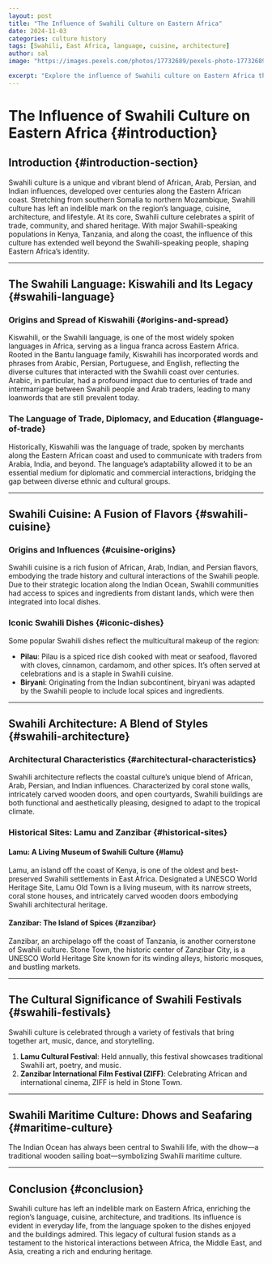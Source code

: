 ```yaml
---
layout: post
title: "The Influence of Swahili Culture on Eastern Africa"
date: 2024-11-03
categories: culture history
tags: [Swahili, East Africa, language, cuisine, architecture]
author: sal
image: "https://images.pexels.com/photos/17732689/pexels-photo-17732689/free-photo-of-an-aerial-view-of-a-beach-and-city.jpeg?auto=compress&cs=tinysrgb&w=1260&h=750&dpr=1"

excerpt: "Explore the influence of Swahili culture on Eastern Africa through its language, cuisine, architecture, and historical sites like Lamu and Zanzibar."
---
```


# The Influence of Swahili Culture on Eastern Africa {#introduction}

## Introduction {#introduction-section}

Swahili culture is a unique and vibrant blend of African, Arab, Persian, and Indian influences, developed over centuries along the Eastern African coast. Stretching from southern Somalia to northern Mozambique, Swahili culture has left an indelible mark on the region’s language, cuisine, architecture, and lifestyle. At its core, Swahili culture celebrates a spirit of trade, community, and shared heritage. With major Swahili-speaking populations in Kenya, Tanzania, and along the coast, the influence of this culture has extended well beyond the Swahili-speaking people, shaping Eastern Africa’s identity.

---

## The Swahili Language: Kiswahili and Its Legacy {#swahili-language}

### Origins and Spread of Kiswahili {#origins-and-spread}

Kiswahili, or the Swahili language, is one of the most widely spoken languages in Africa, serving as a lingua franca across Eastern Africa. Rooted in the Bantu language family, Kiswahili has incorporated words and phrases from Arabic, Persian, Portuguese, and English, reflecting the diverse cultures that interacted with the Swahili coast over centuries. Arabic, in particular, had a profound impact due to centuries of trade and intermarriage between Swahili people and Arab traders, leading to many loanwords that are still prevalent today.

### The Language of Trade, Diplomacy, and Education {#language-of-trade}

Historically, Kiswahili was the language of trade, spoken by merchants along the Eastern African coast and used to communicate with traders from Arabia, India, and beyond. The language’s adaptability allowed it to be an essential medium for diplomatic and commercial interactions, bridging the gap between diverse ethnic and cultural groups.

---

## Swahili Cuisine: A Fusion of Flavors {#swahili-cuisine}

### Origins and Influences {#cuisine-origins}

Swahili cuisine is a rich fusion of African, Arab, Indian, and Persian flavors, embodying the trade history and cultural interactions of the Swahili people. Due to their strategic location along the Indian Ocean, Swahili communities had access to spices and ingredients from distant lands, which were then integrated into local dishes.

### Iconic Swahili Dishes {#iconic-dishes}

Some popular Swahili dishes reflect the multicultural makeup of the region:

- **Pilau**: Pilau is a spiced rice dish cooked with meat or seafood, flavored with cloves, cinnamon, cardamom, and other spices. It’s often served at celebrations and is a staple in Swahili cuisine.
- **Biryani**: Originating from the Indian subcontinent, biryani was adapted by the Swahili people to include local spices and ingredients.

---

## Swahili Architecture: A Blend of Styles {#swahili-architecture}

### Architectural Characteristics {#architectural-characteristics}

Swahili architecture reflects the coastal culture’s unique blend of African, Arab, Persian, and Indian influences. Characterized by coral stone walls, intricately carved wooden doors, and open courtyards, Swahili buildings are both functional and aesthetically pleasing, designed to adapt to the tropical climate.

### Historical Sites: Lamu and Zanzibar {#historical-sites}

#### Lamu: A Living Museum of Swahili Culture {#lamu}

Lamu, an island off the coast of Kenya, is one of the oldest and best-preserved Swahili settlements in East Africa. Designated a UNESCO World Heritage Site, Lamu Old Town is a living museum, with its narrow streets, coral stone houses, and intricately carved wooden doors embodying Swahili architectural heritage.

#### Zanzibar: The Island of Spices {#zanzibar}

Zanzibar, an archipelago off the coast of Tanzania, is another cornerstone of Swahili culture. Stone Town, the historic center of Zanzibar City, is a UNESCO World Heritage Site known for its winding alleys, historic mosques, and bustling markets.

---

## The Cultural Significance of Swahili Festivals {#swahili-festivals}

Swahili culture is celebrated through a variety of festivals that bring together art, music, dance, and storytelling.

1. **Lamu Cultural Festival**: Held annually, this festival showcases traditional Swahili art, poetry, and music.
2. **Zanzibar International Film Festival (ZIFF)**: Celebrating African and international cinema, ZIFF is held in Stone Town.

---

## Swahili Maritime Culture: Dhows and Seafaring {#maritime-culture}

The Indian Ocean has always been central to Swahili life, with the dhow—a traditional wooden sailing boat—symbolizing Swahili maritime culture.

---

## Conclusion {#conclusion}

Swahili culture has left an indelible mark on Eastern Africa, enriching the region’s language, cuisine, architecture, and traditions. Its influence is evident in everyday life, from the language spoken to the dishes enjoyed and the buildings admired. This legacy of cultural fusion stands as a testament to the historical interactions between Africa, the Middle East, and Asia, creating a rich and enduring heritage.
